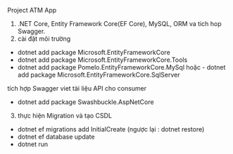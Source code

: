 Project ATM App
1. .NET Core, Entity Framework Core(EF Core), MySQL, ORM va tich hop Swagger.
2. cài đặt môi trường 
- dotnet add package Microsoft.EntityFrameworkCore
- dotnet add package Microsoft.EntityFrameworkCore.Tools
- dotnet add package Pomelo.EntityFrameworkCore.MySql
 hoặc - dotnet add package Microsoft.EntityFrameworkCore.SqlServer

tích hợp Swagger viet tài liệu API cho consumer
- dotnet add package Swashbuckle.AspNetCore

3. thực hiện Migration và tạo CSDL
- dotnet ef migrations add InitialCreate (ngược lại : dotnet restore)
- dotnet ef database update
- dotnet run
